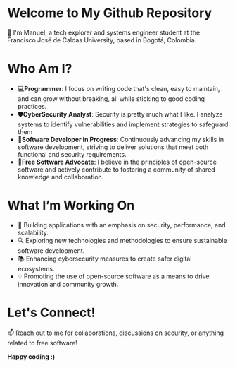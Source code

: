 # Welcome to My Github Repository

👋 I'm Manuel, a tech explorer and systems engineer student at the Francisco José de Caldas University, based in Bogotá, Colombia.

# Who Am I?

  - 💻**Programmer**: I focus on writing code that's clean, easy to maintain, and can grow without breaking, all while sticking to good coding practices.
  - 🛡️**CyberSecurity Analyst**: Security is pretty much what I like. I analyze systems to identify vulnerabilities and implement strategies to safeguard them
  - 🚀**Software Developer in Progress**: Continuously advancing my skills in software development, striving to deliver solutions that meet both functional and security requirements.
  - 🐧**Free Software Advocate**: I believe in the principles of open-source software and actively contribute to fostering a community of shared knowledge and collaboration.

# What I’m Working On

  - 🔧 Building applications with an emphasis on security, performance, and scalability.
  - 🔍 Exploring new technologies and methodologies to ensure sustainable software development.
  - 📚 Enhancing cybersecurity measures to create safer digital ecosystems.
  - 💡 Promoting the use of open-source software as a means to drive innovation and community growth.

# Let's Connect!

 📫 Reach out to me for collaborations, discussions on security, or anything related to free software!

**Happy coding :)**
